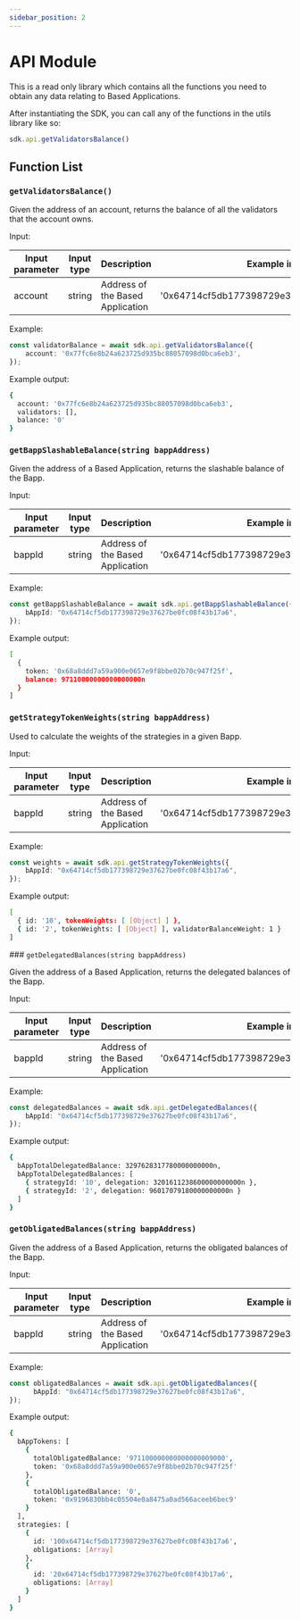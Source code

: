 ```yaml
---
sidebar_position: 2
---
```


# API Module

This is a read only library which contains all the functions you need to obtain any data relating to Based Applications.

After instantiating the SDK, you can call any of the functions in the utils library like so:

```typescript
sdk.api.getValidatorsBalance()
```

## Function List

### `getValidatorsBalance()`

Given the address of an account, returns the balance of all the validators that the account owns.

Input:

| Input parameter   | Input type | Description                   | Example input                                |
| ----------------- | ---------- | ----------------------------- | -------------------------------------------- |
|  account  | string     | Address of the Based Application | '0x64714cf5db177398729e37627be0fc08f43b17a6' |

Example:

```typescript
const validatorBalance = await sdk.api.getValidatorsBalance({
    account: '0x77fc6e8b24a623725d935bc88057098d0bca6eb3',
});
```

Example output:

```bash
{
  account: '0x77fc6e8b24a623725d935bc88057098d0bca6eb3',
  validators: [],
  balance: '0'
}
```

### `getBappSlashableBalance(string bappAddress)`

Given the address of a Based Application, returns the slashable balance of the Bapp.

Input:

| Input parameter   | Input type | Description                   | Example input                                |
| ----------------- | ---------- | ----------------------------- | -------------------------------------------- |
|  bappId  | string     | Address of the Based Application | '0x64714cf5db177398729e37627be0fc08f43b17a6' |

Example:

```typescript
const getBappSlashableBalance = await sdk.api.getBappSlashableBalance({
    bAppId: "0x64714cf5db177398729e37627be0fc08f43b17a6",
});
```

Example output:

```bash
[
  {
    token: '0x68a8ddd7a59a900e0657e9f8bbe02b70c947f25f',
    balance: 97110000000000000000n
  }
]
```

### `getStrategyTokenWeights(string bappAddress)`

Used to calculate the weights of the strategies in a given Bapp.

Input:

| Input parameter   | Input type | Description                   | Example input                                |
| ----------------- | ---------- | ----------------------------- | -------------------------------------------- |
|  bappId  | string     | Address of the Based Application | '0x64714cf5db177398729e37627be0fc08f43b17a6' |

Example:

```typescript
const weights = await sdk.api.getStrategyTokenWeights({
    bAppId: "0x64714cf5db177398729e37627be0fc08f43b17a6",
});
```

Example output:

```bash
[
  { id: '10', tokenWeights: [ [Object] ] },
  { id: '2', tokenWeights: [ [Object] ], validatorBalanceWeight: 1 }
]
```

### `getDelegatedBalances(string bappAddress)`

Given the address of a Based Application, returns the delegated balances of the Bapp.

Input:

| Input parameter   | Input type | Description                   | Example input                                |
| ----------------- | ---------- | ----------------------------- | -------------------------------------------- |
|  bappId  | string     | Address of the Based Application | '0x64714cf5db177398729e37627be0fc08f43b17a6' |

Example:

```typescript
const delegatedBalances = await sdk.api.getDelegatedBalances({
    bAppId: "0x64714cf5db177398729e37627be0fc08f43b17a6",
});
```

Example output:

```bash
{
  bAppTotalDelegatedBalance: 3297628317780000000000n,
  bAppTotalDelegatedBalances: [
    { strategyId: '10', delegation: 3201611238600000000000n },
    { strategyId: '2', delegation: 96017079180000000000n }
  ]
}
```

### `getObligatedBalances(string bappAddress)`

Given the address of a Based Application, returns the obligated balances of the Bapp.

Input:

| Input parameter   | Input type | Description                   | Example input                                |
| ----------------- | ---------- | ----------------------------- | -------------------------------------------- |
|  bappId  | string     | Address of the Based Application | '0x64714cf5db177398729e37627be0fc08f43b17a6' |

Example:

```typescript
const obligatedBalances = await sdk.api.getObligatedBalances({
      bAppId: "0x64714cf5db177398729e37627be0fc08f43b17a6",
});
```

Example output:

```bash
{
  bAppTokens: [
    {
      totalObligatedBalance: '971100000000000000009000',
      token: '0x68a8ddd7a59a900e0657e9f8bbe02b70c947f25f'
    },
    {
      totalObligatedBalance: '0',
      token: '0x9196830bb4c05504e0a8475a0ad566aceeb6bec9'
    }
  ],
  strategies: [
    {
      id: '100x64714cf5db177398729e37627be0fc08f43b17a6',
      obligations: [Array]
    },
    {
      id: '20x64714cf5db177398729e37627be0fc08f43b17a6',
      obligations: [Array]
    }
  ]
}
```